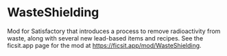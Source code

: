 # WasteShielding
Mod for Satisfactory that introduces a process to remove radioactivity from waste, along with several new lead-based items and recipes. See the ficsit.app page for the mod at https://ficsit.app/mod/WasteShielding.
